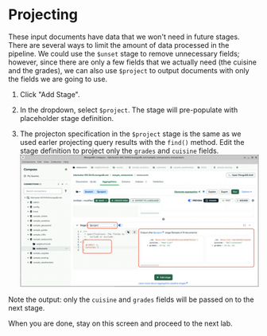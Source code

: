 # Projecting

These input documents have data that we won't need in future stages. There are several ways to limit the amount of data processed in the pipeline. We could use the `$unset` stage to remove unnecessary fields; however, since there are only a few fields that we actually need (the cuisine and the grades), we can also use `$project` to output documents with only the fields we are going to use.

1. Click "Add Stage".

2. In the dropdown, select `$project`. The stage will pre-populate with placeholder stage definition.

3. The projecton specification in the `$project` stage is the same as we used earler projecting query results with the `find()` method. Edit the stage definition to project only the `grades` and `cuisine` fields.
  ![Compass showing the project stage](images/compass-project.png)

  Note the output: only the `cuisine` and `grades` fields will be passed on to the next stage.

When you are done, stay on this screen and proceed to the next lab.
